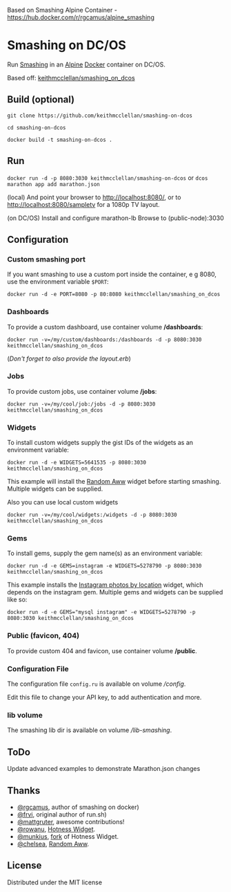 Based on Smashing Alpine Container - https://hub.docker.com/r/rgcamus/alpine_smashing

# Smashing on DC/OS
Run [Smashing](http://dashing.io/) in an [Alpine](https://alpinelinux.org/about/) [Docker](http://docker.io/) container on DC/OS.

Based off: [keithmcclellan/smashing_on_dcos](https://registry.hub.docker.com/u/keithmcclellan/smashing_on_dcos/)


## Build (optional)

```git clone https://github.com/keithmcclellan/smashing-on-dcos```

```cd smashing-on-dcos```

```docker build -t smashing-on-dcos . ```

## Run
```docker run -d -p 8080:3030 keithmcclellan/smashing-on-dcos```
or 
```dcos marathon app add marathon.json```

(local)
And point your browser to [http://localhost:8080/](http://localhost:8080/),
or to [http://localhost:8080/sampletv](http://localhost:8080/sampletv) for a 1080p TV layout.

(on DC/OS)
Install and configure marathon-lb
Browse to (public-node):3030

## Configuration
### Custom smashing port
If you want smashing to use a custom port inside the container, e g 8080, use the environment variable `$PORT`:

```docker run -d -e PORT=8080 -p 80:8080 keithmcclellan/smashing_on_dcos```

### Dashboards
To provide a custom dashboard, use container volume **/dashboards**:

```docker run -v=/my/custom/dashboards:/dashboards -d -p 8080:3030 keithmcclellan/smashing_on_dcos```

(*Don't forget to also provide the layout.erb*)

### Jobs
To provide custom jobs, use container volume **/jobs**:

```docker run -v=/my/cool/job:/jobs -d -p 8080:3030 keithmcclellan/smashing_on_dcos```

### Widgets
To install custom widgets supply the gist IDs of the widgets as an environment variable:

```docker run -d -e WIDGETS=5641535 -p 8080:3030 keithmcclellan/smashing_on_dcos```

This example will install the [Random Aww](https://gist.github.com/chelsea/5641535) widget
before starting smashing. Multiple widgets can be supplied.

Also you can use local custom widgets

```docker run -v=/my/cool/widgets:/widgets -d -p 8080:3030 keithmcclellan/smashing_on_dcos```


### Gems
To install gems, supply the gem name(s) as an environment variable:

```docker run -d -e GEMS=instagram -e WIDGETS=5278790 -p 8080:3030 keithmcclellan/smashing_on_dcos```

This example installs the [Instagram photos by location](https://gist.github.com/mjamieson/5278790) widget,
which depends on the instagram gem. Multiple gems and widgets can be supplied like so:

```docker run -d -e GEMS="mysql instagram" -e WIDGETS=5278790 -p 8080:3030 keithmcclellan/smashing_on_dcos```

### Public (favicon, 404)
To provide custom 404 and favicon, use container volume **/public**.

### Configuration File
The configuration file ```config.ru``` is available on volume */config*.

Edit this file to change your API key, to add authentication and more.

### lib volume
The smashing lib dir is available on volume */lib-smashing*.

## ToDo
Update advanced examples to demonstrate Marathon.json changes

## Thanks
- [@rgcamus](https://github.com/rgcamus), author of smashing on docker)
- [@frvi](https://github.com/frvi), original author of run.sh)
- [@mattgruter](https://github.com/mattgruter), awesome contributions!
- [@rowanu](https://github.com/rowanu), [Hotness Widget](https://gist.github.com/rowanu/6246149).
- [@munkius](https://github.com/munkius), [fork](https://gist.github.com/munkius/9209839) of Hotness Widget.
- [@chelsea](https://github.com/chelsea), [Random Aww](https://gist.github.com/chelsea/5641535).

## License
Distributed under the MIT license
